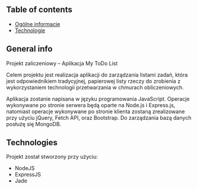 ## Table of contents
* [Ogólne informacje](#general-info)
* [Technologie](#technologies)

## General info
Projekt zaliczeniowy – Aplikacja My ToDo List

Celem projektu jest realizacja aplikacji do zarządzania listami zadań, która jest odpowiednikiem
tradycyjnej, papierowej listy rzeczy do zrobienia z wykorzystaniem technologii przetwarzania w chmurach obliczeniowych.

Aplikacja zostanie napisana w języku programowania JavaScript.
Operacje wykonywane po stronie serwera będą oparte na Node.js i Express.js, natomiast operacje
wykonywane po stronie klienta zostaną zrealizowane przy użyciu jQuery, Fetch API, oraz Bootstrap.
Do zarządzania bazą danych posłużę się MongoDB.
	
## Technologies
Projekt został stworzony przy użyciu:
* NodeJS 
* ExpressJS 
* Jade
